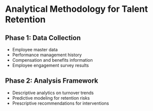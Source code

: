 # Analytical Methodology for Talent Retention

## Phase 1: Data Collection
- Employee master data
- Performance management history
- Compensation and benefits information
- Employee engagement survey results

## Phase 2: Analysis Framework
- Descriptive analytics on turnover trends
- Predictive modeling for retention risks
- Prescriptive recommendations for interventions
